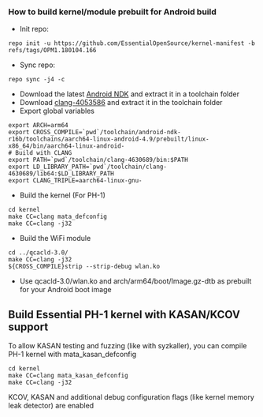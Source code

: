 ### How to build kernel/module prebuilt for Android build

* Init repo:
```
repo init -u https://github.com/EssentialOpenSource/kernel-manifest -b refs/tags/OPM1.180104.166
```
* Sync repo:
```
repo sync -j4 -c
```
* Download the latest [Android NDK](https://developer.android.com/ndk/downloads/index.html) and extract it in a toolchain folder
* Download [clang-4053586](https://android.googlesource.com/platform/prebuilts/clang/host/linux-x86/) and extract it in the toolchain folder
* Export global variables
```
export ARCH=arm64
export CROSS_COMPILE=`pwd`/toolchain/android-ndk-r16b/toolchains/aarch64-linux-android-4.9/prebuilt/linux-x86_64/bin/aarch64-linux-android-
# Build with CLANG
export PATH=`pwd`/toolchain/clang-4630689/bin:$PATH
export LD_LIBRARY_PATH=`pwd`/toolchain/clang-4630689/lib64:$LD_LIBRARY_PATH
export CLANG_TRIPLE=aarch64-linux-gnu-
```
* Build the kernel (For PH-1)
```
cd kernel
make CC=clang mata_defconfig
make CC=clang -j32
```
* Build the WiFi module
```
cd ../qcacld-3.0/
make CC=clang -j32
${CROSS_COMPILE}strip --strip-debug wlan.ko
```
* Use qcacld-3.0/wlan.ko and arch/arm64/boot/Image.gz-dtb as prebuilt for your Android boot image

## Build Essential PH-1 kernel with KASAN/KCOV support

To allow KASAN testing and fuzzing (like with syzkaller), you can compile
PH-1 kernel with mata_kasan_defconfig

```
cd kernel
make CC=clang mata_kasan_defconfig
make CC=clang -j32
```

KCOV, KASAN and additional debug configuration flags (like kernel memory leak detector)
are enabled
